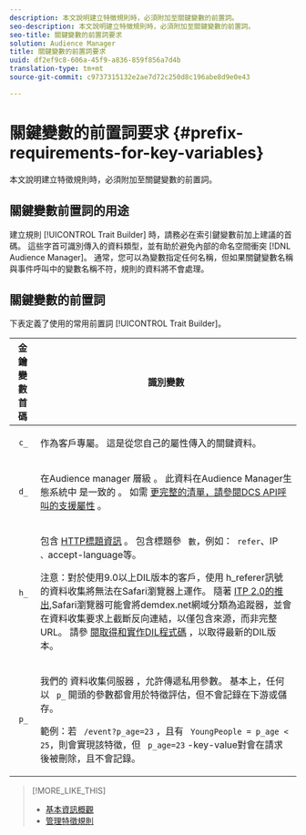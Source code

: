 ```yaml
---
description: 本文說明建立特徵規則時，必須附加至關鍵變數的前置詞。
seo-description: 本文說明建立特徵規則時，必須附加至關鍵變數的前置詞。
seo-title: 關鍵變數的前置詞要求
solution: Audience Manager
title: 關鍵變數的前置詞要求
uuid: df2ef9c8-606a-45f9-a836-859f856a7d4b
translation-type: tm+mt
source-git-commit: c9737315132e2ae7d72c250d8c196abe8d9e0e43

---
```



# 關鍵變數的前置詞要求 {#prefix-requirements-for-key-variables}

本文說明建立特徵規則時，必須附加至關鍵變數的前置詞。

<!-- r_tb_variable_prefixes.xml -->

## 關鍵變數前置詞的用途

建立規則 [!UICONTROL Trait Builder] 時，請務必在索引鍵變數前加上建議的首碼。 這些字首可識別傳入的資料類型，並有助於避免內部的命名空間衝突 [!DNL Audience Manager]。 通常，您可以為變數指定任何名稱，但如果關鍵變數名稱與事件呼叫中的變數名稱不符，規則的資料將不會處理。

## 關鍵變數的前置詞

下表定義了使用的常用前置詞 [!UICONTROL Trait Builder]。

<table id="table_CFEFA1DBDF904736B6EA2640B7AD26E5"> 
 <thead> 
  <tr> 
   <th colname="col1" class="entry"> 金鑰變數首碼 </th> 
   <th colname="col2" class="entry"> 識別變數 </th> 
  </tr>
 </thead>
 <tbody> 
  <tr> 
   <td colname="col1"><code> c_</code> </td> 
   <td colname="col2"> <p>作為客戶專屬。 這是從您自己的屬性傳入的關鍵資料。 </p> </td> 
  </tr> 
  <tr> 
   <td colname="col1"><code> d_</code> </td> 
   <td colname="col2"> <p>在Audience manager <span class="keyword"> 層級</span> 。 此資料在Audience Manager生態系統中 <span class="keyword"> 是一致的</span> 。 如需 <a href="../../api/dcs-intro/dcs-api-reference/dcs-keys.md"> 更完整的清單，請參閱DCS API呼叫的支援屬性</a> 。 </p> </td> 
  </tr> 
  <tr> 
   <td colname="col1"><code> h_</code> </td> 
   <td colname="col2"> <p>包含 <a href="https://en.wikipedia.org/wiki/List_of_HTTP_header_fields" scope="external" format="html"> HTTP標題資訊</a> 。 包含標題參 <code> 數</code>，例如：<code> refer</code>、IP <code> 、</code>accept-language等。 </p> <p> <p>注意：對於使用9.0以上DIL版本的客戶，使用 <code></code> h_referer訊號的資料收集將無法在Safari瀏覽器上運作。 隨著 <a href="https://webkit.org/blog/8311/intelligent-tracking-prevention-2-0/" format="https" scope="external"> ITP 2.0的推出</a>,Safari瀏覽器可能會將demdex.net網域分類為追蹤器，並會在資料收集要求上截斷反向連結，以僅包含來源，而非完整URL。 請參 <a href="../../dil/dil-overview.md#get-implement-dil-code">閱取得和實作DIL程式碼</a> ，以取得最新的DIL版本。 </p> </p> </td> 
  </tr> 
  <tr> 
   <td colname="col1"><code> p_</code> </td> 
   <td colname="col2"> <p>我們的 <span class="wintitle"> 資料收集伺服器</span> ，允許傳遞私用參數。 基本上，任何以 <code> p_</code> 開頭的參數都會用於特徵評估，但不會記錄在下游或儲存。 </p> <p>範例：若 <code> /event?p_age=23</code> ，且有 <code> YoungPeople = p_age &lt; 25</code>，則會實現該特徵，但 <code> p_age=23</code> -key-value對會在請求後被刪除，且不會記錄。 </p> </td> 
  </tr> 
 </tbody> 
</table>

>[!MORE_LIKE_THIS]
>
>* [基本資訊概觀](../../features/traits/create-onboarded-rule-based-traits.md)
>* [管理特徵規則](../../features/traits/manage-trait-rules.md#managing-trait-rules)

